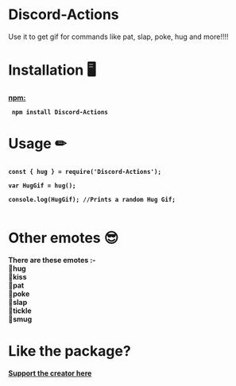 # Discord-Actions
Use it to get gif for commands like pat, slap, poke, hug and more!!!!

# Installation 🖥
<b><a href = "https://www.npmjs.com/package/discord-actions"> npm: </a><b> 
<p>
<code> npm install Discord-Actions </code>

# Usage ✏
<code>
const { hug } = require('Discord-Actions'); <br>
var HugGif = hug(); <br>
console.log(HugGif); //Prints a random Hug Gif; <br>
</code>

# Other emotes 😎
There are these emotes :- <br>
📝hug <br> 
📝kiss <br>
📝pat <br>
📝poke <br>
📝slap <br>
📝tickle <br>
📝smug <br>

# Like the package?
<a href = "https://www.buymeacoffee.com/TheRamann">
Support the creator here
</a>
